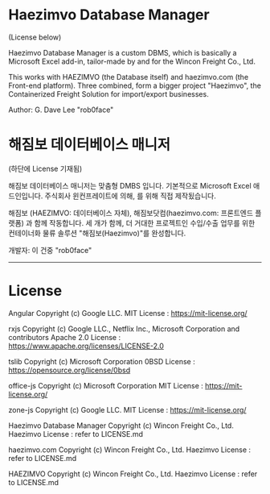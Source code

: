 # Haezimvo Database Manager

(License below)

Haezimvo Database Manager is a custom DBMS,
which is basically a Microsoft Excel add-in,
tailor-made by and for the Wincon Freight Co., Ltd.

This works with HAEZIMVO (the Database itself)
and haezimvo.com (the Front-end platform).
Three combined, form a bigger project "Haezimvo",
the Containerized Freight Solution for import/export businesses.

Author:
G. Dave Lee "rob0face"

# 해짐보 데이터베이스 매니저

(하단에 License 기재됨)

해짐보 데이터베이스 매니저는 맞춤형 DMBS 입니다.
기본적으로 Microsoft Excel 애드인입니다.
주식회사 윈컨프레이트에 의해, 를 위해 직접 제작됬습니다. 

해짐보 (HAEZIMVO: 데이터베이스 자체), 해짐보닷컴(haezimvo.com: 프론트엔드 플랫폼)
과 함께 작동합니다.
세 개가 함께, 더 거대한 프로젝트인
수입/수출 업무를 위한 컨테이너화 물류 솔루션 "해짐보(Haezimvo)"를 완성합니다.

개발자:
이 건중 "rob0face"

---

# License

Angular
Copyright (c) Google LLC.
MIT License : https://mit-license.org/

rxjs
Copyright (c) Google LLC., Netflix Inc., Microsoft Corporation and contributors
Apache 2.0 License : https://www.apache.org/licenses/LICENSE-2.0

tslib
Copyright (c) Microsoft Corporation
0BSD License : https://opensource.org/license/0bsd

office-js
Copyright (c) Microsoft Corporation
MIT License : https://mit-license.org/

zone-js
Copyright (c) Google LLC.
MIT License : https://mit-license.org/

Haezimvo Database Manager
Copyright (c) Wincon Freight Co., Ltd.
Haezimvo License : refer to LICENSE.md

haezimvo.com
Copyright (c) Wincon Freight Co., Ltd.
Haezimvo License : refer to LICENSE.md

HAEZIMVO
Copyright (c) Wincon Freight Co., Ltd.
Haezimvo License : refer to LICENSE.md